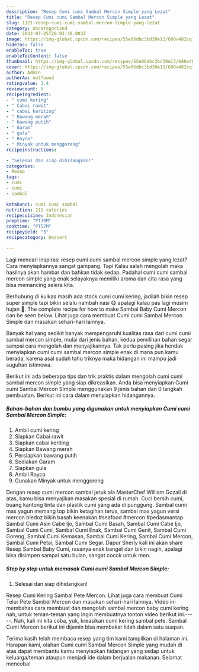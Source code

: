 ```yaml
---
description: "Resep Cumi cumi Sambal Mercon Simple yang Lezat"
title: "Resep Cumi cumi Sambal Mercon Simple yang Lezat"
slug: 1121-resep-cumi-cumi-sambal-mercon-simple-yang-lezat
category: Uncategorized
date: 2022-07-25T20:03:40.003Z
image: https://img-global.cpcdn.com/recipes/55e06dbc3bd39e13/680x482cq70/cumi-cumi-sambal-mercon-simple-foto-resep-utama.jpg
hideToc: false
enableToc: true
enableTocContent: false
thumbnail: https://img-global.cpcdn.com/recipes/55e06dbc3bd39e13/680x482cq70/cumi-cumi-sambal-mercon-simple-foto-resep-utama.jpg
cover: https://img-global.cpcdn.com/recipes/55e06dbc3bd39e13/680x482cq70/cumi-cumi-sambal-mercon-simple-foto-resep-utama.jpg
author: Admin
authorAv: notfound
ratingvalue: 3.4
reviewcount: 5
recipeingredient:
- " cumi kering"
- " Cabai rawit"
- " cabai keriting"
- " Bawang merah"
- " bawang putih"
- " Garam"
- " gula"
- " Royco"
- " Minyak untuk menggoreng"
recipeinstructions:

- "Selesai dan siap dihidangkan!"
categories:
- Resep
tags:
- cumi
- cumi
- sambal

katakunci: cumi cumi sambal 
nutrition: 211 calories
recipecuisine: Indonesian
preptime: "PT39M"
cooktime: "PT57M"
recipeyield: "3"
recipecategory: Dessert

---
```



Lagi mencari inspirasi resep cumi cumi sambal mercon simple yang lezat? Cara menyiapkannya sangat gampang. Tapi Kalau salah mengolah maka hasilnya akan hambar dan bahkan tidak sedap. Padahal cumi cumi sambal mercon simple yang enak selayaknya memiliki aroma dan cita rasa yang bisa memancing selera kita.


Berhubung di kulkas masih ada stock cumi cumi kering, jadilah bikin resep super simple tapi bikin selalu nambah nasi 😋 apalagi kalau pas lagi musim hujan 🤤. The complete recipe for how to make Sambal Baby Cumi Mercon can be seen below. Lihat juga cara membuat Cumi cumi Sambal Mercon Simple dan masakan sehari-hari lainnya.

Banyak hal yang sedikit banyak mempengaruhi kualitas rasa dari cumi cumi sambal mercon simple, mulai dari jenis bahan, kedua pemilihan bahan segar sampai cara mengolah dan menyajikannya. Tak perlu pusing jika hendak menyiapkan cumi cumi sambal mercon simple enak di mana pun kamu berada, karena asal sudah tahu triknya maka hidangan ini mampu jadi suguhan istimewa.


Berikut ini ada beberapa tips dan trik praktis dalam mengolah cumi cumi sambal mercon simple yang siap dikreasikan. Anda bisa menyiapkan Cumi cumi Sambal Mercon Simple menggunakan 9 jenis bahan dan 0 langkah pembuatan. Berikut ini cara dalam menyiapkan hidangannya.

<!--inarticleads1-->

##### Bahan-bahan dan bumbu yang digunakan untuk menyiapkan Cumi cumi Sambal Mercon Simple:

1. Ambil  cumi kering
1. Siapkan  Cabai rawit
1. Siapkan  cabai keriting
1. Siapkan  Bawang merah
1. Persiapkan  bawang putih
1. Sediakan  Garam
1. Siapkan  gula
1. Ambil  Royco
1. Gunakan  Minyak untuk menggoreng


Dengan resep cumi mercon sambal jeruk ala MasterChef William Gozali di atas, kamu bisa menyajikan masakan spesial di rumah. Cuci bersih cumi, buang kantong tinta dan plastik cumi yang ada di punggung. Sambal cumi mas yagun memang top bikin ketagihan terus, sambal mas yagun versi mercon bledoz bikin basah keenakan.#seafood #mercon #pedasmantap Sambal Cumi Asin Cabe Ijo, Sambal Cumi Basah, Sambal Cumi Cabe Ijo, Sambal Cumi Cumi, Sambal Cumi Enak, Sambal Cumi Genit, Sambal Cumi Goreng, Sambal Cumi Kemasan, Sambal Cumi Kering, Sambal Cumi Mercon, Sambal Cumi Petai, Sambal Cumi Segar. Dapur Sherly kali ini akan share Resep Sambal Baby Cumi, rasanya enak banget dan bikin nagih, apalagi bisa disimpen sampai satu bulan, sangat cocok untuk men. 

<!--inarticleads2-->

##### Step by step untuk memasak Cumi cumi Sambal Mercon Simple:


1. Selesai dan siap dihidangkan!

Resep Cumi Kering Sambal Pete Mercon. Lihat juga cara membuat Cumi Telur Pete Sambel Mercon dan masakan sehari-hari lainnya. Video ini membahas cara membuat dan mengolah sambal mercon baby cumi kering nah, untuk teman-teman yang ingin membuatnya tonton video berikut ini.-----. Nah, kali ini kita coba, yuk, kreasikan cumi kering sambal pete. Sambal Cumi Mercon berikut ini dijamin bisa membakar lidah dalam satu suapan. 

Terima kasih telah membaca resep yang tim kami tampilkan di halaman ini. Harapan kami, olahan Cumi cumi Sambal Mercon Simple yang mudah di atas dapat membantu kamu menyiapkan hidangan yang sedap untuk keluarga/teman ataupun menjadi ide dalam berjualan makanan. Selamat mencoba!

